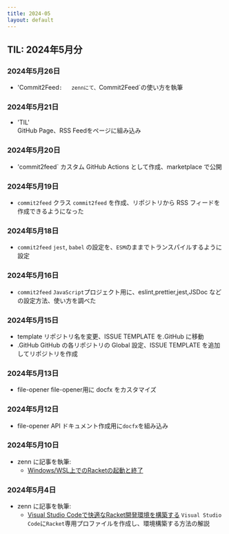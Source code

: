 ```yaml
---
title: 2024-05
layout: default
---
```


## TIL: 2024年5月分

### 2024年5月26日

- 'Commit2Feed`:  
  zennにて、`Commit2Feed`の使い方を執筆

### 2024年5月21日 

- 'TIL'  
  GitHub Page、RSS Feedをページに組み込み
 
### 2024年5月20日

- 'commit2feed`
  カスタム GitHub Actions として作成、marketplace で公開

### 2024年5月19日

- `commit2feed`
  クラス `commit2feed` を作成、リポジトリから RSS フィードを作成できるようになった

### 2024年5月18日

- `commit2feed`
  `jest`, `babel` の設定を、`ESM`のままでトランスパイルするように設定

### 2024年5月16日

- `commit2feed`
  `JavaScript`プロジェクト用に、eslint,prettier,jest,JSDoc などの設定方法、使い方を調べた

### 2024年5月15日

- template
    リポジトリ名を変更、ISSUE TEMPLATE を.GitHub に移動
- .GitHub
    GitHub の各リポジトリの Global 設定、ISSUE TEMPLATE を追加してリポジトリを作成

### 2024年5月13日

- file-opener
    file-opener用に docfx をカスタマイズ

### 2024年5月12日

- file-opener
    API ドキュメント作成用に`docfx`を組み込み

### 2024年5月10日

- zenn に記事を執筆:
  - [Windows/WSL上でのRacketの起動と終了](https://zenn.dev/atsushifx/articles/edu-racket-basic-runandexit)

### 2024年5月4日

- zenn に記事を執筆:
  - [Visual Studio Codeで快適なRacket開発環境を構築する](https://zenn.dev/atsushifx/articles/edu-racket-setup-vscode-profile)
    `Visual Studio Code`に`Racket`専用プロファイルを作成し、環境構築する方法の解説
